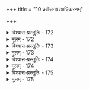 +++
title = "10 प्रयोजनवत्त्वाधिकरणम्"

+++

<details><summary>विश्वास-प्रस्तुतिः - 172</summary>

172.आत्मार्थं विश्वसृष्टिः कथमपि सततावाप्तकामस्य न स्यात्  
कारुण्याद्दुःखसृष्टिर्न भवति न च सा सर्वशक्तेश्चिकित्सा।  
सर्वज्ञस्स्वात्मतृप्तस्तदिह न जगतो हेतुरित्यन्धचोद्यं  
लीलाऽसौ लोकवत्स्यादभिमतिसमये सिद्धितस्त्वाप्तकामः॥
</details>

<details><summary>मूलम् - 172</summary>

172.आत्मार्थं विश्वसृष्टिः कथमपि सततावाप्तकामस्य न स्यात्  
कारुण्याद्दुःखसृष्टिर्न भवति न च सा सर्वशक्तेश्चिकित्सा।  
सर्वज्ञस्स्वात्मतृप्तस्तदिह न जगतो हेतुरित्यन्धचोद्यं  
लीलाऽसौ लोकवत्स्यादभिमतिसमये सिद्धितस्त्वाप्तकामः॥
</details>


<details><summary>विश्वास-प्रस्तुतिः - 173</summary>

173. विश्वं दुःखैकतानं विषममपि सदा निर्मिमाणस्य लीला  
संजायेतासमञ्जक्रमत इति भवेन्निर्दयत्वादिदोषः।  
मैवं बीजाङ्कुरादिक्रमविषमभवानादिकर्मौघभाजां  
जीवानां सौति तत्तत्फलमिति करुणासाम्ययोरप्रहाणात्॥
</details>

<details><summary>मूलम् - 173</summary>

173. विश्वं दुःखैकतानं विषममपि सदा निर्मिमाणस्य लीला  
संजायेतासमञ्जक्रमत इति भवेन्निर्दयत्वादिदोषः।  
मैवं बीजाङ्कुरादिक्रमविषमभवानादिकर्मौघभाजां  
जीवानां सौति तत्तत्फलमिति करुणासाम्ययोरप्रहाणात्॥
</details>


<details><summary>विश्वास-प्रस्तुतिः - 174</summary>

174. दृष्टन्यायेन विश्वप्रजनकचिदचित्तत्त्वभेदप्रक्लृप्तौ  
स्वेष्टप्रत्यर्थिधर्मोपनयननियतव्याप्तिवैयाकुली स्यात्।  
अत्यन्तादृष्टमर्थं भणितुमधिकृताच्छास्त्रतस्सर्वकर्तु-  
स्सिद्धौ बाधाद्यनर्हप्रमितिपरवती सर्वधर्मोपपत्तिः॥
</details>

<details><summary>मूलम् - 174</summary>

174. दृष्टन्यायेन विश्वप्रजनकचिदचित्तत्त्वभेदप्रक्लृप्तौ  
स्वेष्टप्रत्यर्थिधर्मोपनयननियतव्याप्तिवैयाकुली स्यात्।  
अत्यन्तादृष्टमर्थं भणितुमधिकृताच्छास्त्रतस्सर्वकर्तु-  
स्सिद्धौ बाधाद्यनर्हप्रमितिपरवती सर्वधर्मोपपत्तिः॥
</details>


<details><summary>विश्वास-प्रस्तुतिः - 175</summary>

175. सांख्यस्मृत्या विरोधाद्विधिमतविहतेः कार्यवैरूप्यतोऽस्मि-  
न्नेकार्थानेकतन्त्रोदितविहततया देहभोगावियुक्त्या ।  
कार्योपादानभेदात् स्वहितविहतितः कारकस्तोमहानेः  
कृत्स्नांशाद्यूहबाधात् कृतिविफलतयाऽप्युत्थितं प्रत्यविद्ध्यत्॥
</details>

<details><summary>मूलम् - 175</summary>

175. सांख्यस्मृत्या विरोधाद्विधिमतविहतेः कार्यवैरूप्यतोऽस्मि-  
न्नेकार्थानेकतन्त्रोदितविहततया देहभोगावियुक्त्या ।  
कार्योपादानभेदात् स्वहितविहतितः कारकस्तोमहानेः  
कृत्स्नांशाद्यूहबाधात् कृतिविफलतयाऽप्युत्थितं प्रत्यविद्ध्यत्॥
</details>